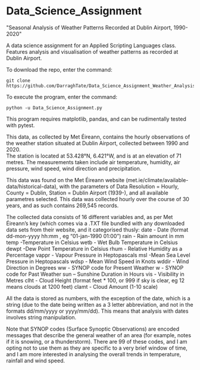 # Data_Science_Assignment
"Seasonal Analysis of Weather Patterns Recorded at Dublin Airport, 1990-2020"

A data science assignment for an Applied Scripting Languages class. Features analysis and visualisation of weather patterns as recorded at Dublin Airport.

To download the repo, enter the command:

    git clone https://github.com/DarraghTate/Data_Science_Assignment_Weather_Analysis.git
    
To execute the program, enter the command:

    python -u Data_Science_Assignment.py

This program requires matplotlib, pandas, and can be rudimentally tested with pytest.

This data, as collected by Met Éireann, contains the hourly observations of the weather station situated at Dublin Airport, collected between 1990 and 2020.  
The station is located at 53.428°N, 6.421°W, and is at an elevation of 71 metres. 
The measurements taken include air temperature, humidity, air pressure, wind speed, wind direction and precipitation.

This data was found on the Met Éireann website (met.ie/climate/available-data/historical-data), with the parameters of 
Data Resolution = Hourly, County = Dublin, Station = Dublin Airport (1939-), and all available parametres selected. 
This data was collected hourly over the course of 30 years, and as such contains 269,545 records. 

The collected data consists of 16 different variables and, as per Met Éireann’s key (which comes via a .TXT file bundled with any downloaded data sets from their website, and it categorised thusly: 
date - Date (format dd-mon-yyyy hh:mm , eg “01-jan-1990 01:00”)
rain - Rain amount in mm
temp -Temperature in Celsius
wetb - Wet Bulb Temperature in Celsius
dewpt -Dew Point Temperature in Celsius
rhum - Relative Humidity as a Percentage
vappr - Vapour Pressure in Heptopascals
msl -Mean Sea Level Pressure in Heptopascals
wdsp - Mean Wind Speed in Knots
wddir - Wind Direction in Degrees
ww - SYNOP code for Present Weather
w - SYNOP code for Past Weather
sun – Sunshine Duration in Hours
vis - Visibility in Metres
clht - Cloud Height (format feet * 100, or 999 if sky is clear, eg 12 means clouds at 1200 feet)
clamt - Cloud Amount (1-10 scale)

All the data is stored as numbers, with the exception of the date, which is a string (due to the date being written as a 3 letter abbreviation, and not in the formats dd/mm/yyyy or yyyy/mm/dd). 
This means that analysis with dates involves string manipulation.

Note that SYNOP codes (Surface Synoptic Observations) are encoded messages that describe the general weather of an area (for example, notes if it is snowing, or a thunderstorm). There are 99 of these codes, and I am opting not to use them as they are specific to a very brief window of time, and I am more interested in analysing the overall trends in temperature, rainfall and wind speed.
